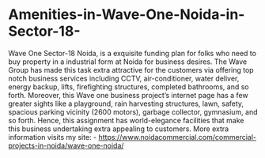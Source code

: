 # Amenities-in-Wave-One-Noida-in-Sector-18-
Wave One Sector-18 Noida, is a exquisite funding plan for folks who need to buy property in a industrial form at Noida for business desires. The Wave Group has made this task extra attractive for the customers via offering top notch business services including CCTV, air-conditioner, water deliver, energy backup, lifts, firefighting structures, completed bathrooms, and so forth. Moreover, this Wave one business project’s internet page has a few greater sights like a playground, rain harvesting structures, lawn, safety, spacious parking vicinity (2600 motors), garbage collector, gymnasium, and so forth. Hence, this assignment has world-elegance facilities that make this business undertaking extra appealing to customers.   More extra information visits my site: - https://www.noidacommercial.com/commercial-projects-in-noida/wave-one-noida/ 
